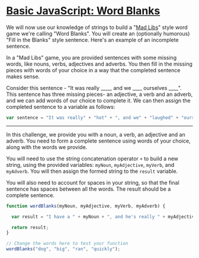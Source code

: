 # [Basic JavaScript: Word Blanks](https://learn.freecodecamp.org/javascript-algorithms-and-data-structures/basic-javascript/word-blanks)

We will now use our knowledge of strings to build a "[Mad Libs](https://en.wikipedia.org/wiki/Mad_Libs)" style word game we're calling "Word Blanks". You will create an (optionally humorous) "Fill in the Blanks" style sentence. Here's an example of an incomplete sentence.

In a "Mad Libs" game, you are provided sentences with some missing words, like nouns, verbs, adjectives and adverbs. You then fill in the missing pieces with words of your choice in a way that the completed sentence makes sense.

Consider this sentence - "It was really ____, and we ____ ourselves ____". This sentence has three missing pieces- an adjective, a verb and an adverb, and we can add words of our choice to complete it. We can then assign the completed sentence to a variable as follows:

```js
var sentence = "It was really" + "hot" + ", and we" + "laughed" + "ourselves" + "silly.";
```

---

In this challenge, we provide you with a noun, a verb, an adjective and an adverb. You need to form a complete sentence using words of your choice, along with the words we provide.

You will need to use the string concatenation operator `+` to build a new string, using the provided variables: `myNoun`, `myAdjective`, `myVerb`, and `myAdverb`. You will then assign the formed string to the `result` variable.

You will also need to account for spaces in your string, so that the final sentence has spaces between all the words. The result should be a complete sentence.

```js
function wordBlanks(myNoun, myAdjective, myVerb, myAdverb) {

  var result = "I have a " + myNoun + ", and he's really " + myAdjective + ", but he " + myVerb + ", so " + myAdverb;

  return result;
}

// Change the words here to test your function
wordBlanks("dog", "big", "ran", "quickly");
```
